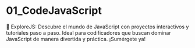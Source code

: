 # 01_CodeJavaScript
🚀 ExploreJS: Descubre el mundo de JavaScript con proyectos interactivos y tutoriales paso a paso. Ideal para codificadores que buscan dominar JavaScript de manera divertida y práctica. ¡Sumérgete ya!
